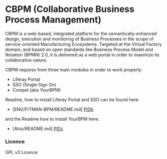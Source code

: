 # CBPM (Collaborative Business Process Management)

CBPM is a web-based, integrated platform for the semantically-enhanced design, execution and monitoring of Business Processes in the scope of service-oriented Manufacturing Ecosystems. Targeted at the Virtual Factory domain, and based on open standards like Business Process Model and Notation (BPMN) 2.0, it is delivered as a web portal in order to maximize its collaborative nature.

CBPM requires from three main modules in order to work properly: 
- Liferay Portal 
- SSO (Single Sign On)
- Compel (aka YourBPM)

Readme, how to install Liferay Portal and SSO can be found here:
* [ENG/FITMAN-BPM/README.md] [PlDb]

and the Readme how to install YourBPM here:
* [Atos/README.md] [PlDc]

### Licence
GPL v3  Licence

[//]: # (These are reference links used in the body of this note and get stripped out when the markdown processor does its job. There is no need to format nicely because it shouldn't be seen. Thanks SO - http://stackoverflow.com/questions/4823468/store-comments-in-markdown-syntax)

 
   [PlDb]: <https://github.com/CBPM-WG/Fitman-CBPM/blob/master/ENG/FITMAN-BPM/README.md>
   [PlDc]: 
<https://github.com/CBPM-WG/Fitman-CBPM/blob/master/Atos/README.md>


